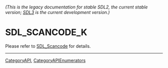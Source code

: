 ###### (This is the legacy documentation for stable SDL2, the current stable version; [SDL3](https://wiki.libsdl.org/SDL3/) is the current development version.)
# SDL_SCANCODE_K

Please refer to [SDL_Scancode](SDL_Scancode) for details.

----
[CategoryAPI](CategoryAPI), [CategoryAPIEnumerators](CategoryAPIEnumerators)

